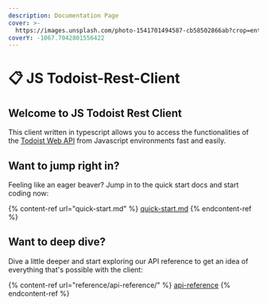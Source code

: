 ```yaml
---
description: Documentation Page
cover: >-
  https://images.unsplash.com/photo-1541701494587-cb58502866ab?crop=entropy&cs=srgb&fm=jpg&ixid=MnwxOTcwMjR8MHwxfHNlYXJjaHw1fHxjb2xvcnxlbnwwfHx8fDE2MzU1MzQyNjI&ixlib=rb-1.2.1&q=85
coverY: -1067.7042801556422
---
```


# 📋 JS Todoist-Rest-Client

## Welcome to JS Todoist Rest Client

This client written in typescript allows you to access the functionalities of the [Todoist Web API](https://developer.todoist.com/rest/v1/) from Javascript environments fast and easily.

## Want to jump right in?

Feeling like an eager beaver? Jump in to the quick start docs and start coding now:

{% content-ref url="quick-start.md" %}
[quick-start.md](quick-start.md)
{% endcontent-ref %}

## Want to deep dive?

Dive a little deeper and start exploring our API reference to get an idea of everything that's possible with the client:

{% content-ref url="reference/api-reference/" %}
[api-reference](reference/api-reference/)
{% endcontent-ref %}
